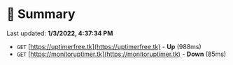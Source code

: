 # 📖 Summary
Last updated: **1/3/2022, 4:37:34 PM**

- `GET` [https://uptimerfree.tk](https://uptimerfree.tk) - **Up** (988ms)
- `GET` [https://monitoruptimer.tk](https://monitoruptimer.tk) - **Down** (85ms)

